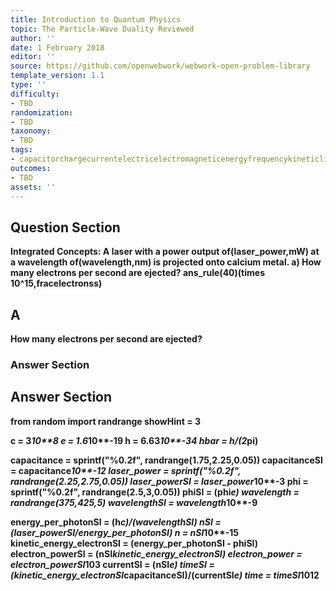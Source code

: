 ```yaml
---
title: Introduction to Quantum Physics
topic: The Particle-Wave Duality Reviewed
author: ''
date: 1 February 2018
editor: ''
source: https://github.com/openwebwork/webwork-open-problem-library
template_version: 1.1
type: ''
difficulty:
- TBD
randomization:
- TBD
taxonomy:
- TBD
tags:
- capacitorchargecurrentelectricelectromagneticenergyfrequencykineticlightquantumradiationvelocitywavelength
outcomes:
- TBD
assets: ''
---
```


## Question Section 

<b>
<b>Integrated Concepts:<b>
A laser with a power output of(laser_power,mW) at a wavelength of(wavelength,nm) is projected onto calcium metal.
a) How many electrons per second are ejected?
ans_rule(40)(times 10^15,fracelectronss)

## A
How many electrons per second are ejected?
### Answer Section


## Answer Section

from random import randrange
showHint = 3

c = 3*10**8
e = 1.6*10**-19
h = 6.63*10**-34
hbar = h/(2*pi)

capacitance = sprintf("%0.2f", randrange(1.75,2.25,0.05))
capacitanceSI = capacitance*10**-12
laser_power = sprintf("%0.2f", randrange(2.25,2.75,0.05))
laser_powerSI = laser_power*10**-3
phi = sprintf("%0.2f", randrange(2.5,3,0.05))
phiSI = (phi*e)
wavelength = randrange(375,425,5)
wavelengthSI = wavelength*10**-9

energy_per_photonSI = (h*c)/(wavelengthSI)
nSI = (laser_powerSI/energy_per_photonSI)
n = nSI*10**-15
kinetic_energy_electronSI = (energy_per_photonSI - phiSI)
electron_powerSI = (nSI*kinetic_energy_electronSI)
electron_power = electron_powerSI*10**3
currentSI = (nSI*e)
timeSI = (kinetic_energy_electronSI*capacitanceSI)/(currentSI*e)
time = timeSI*10**12